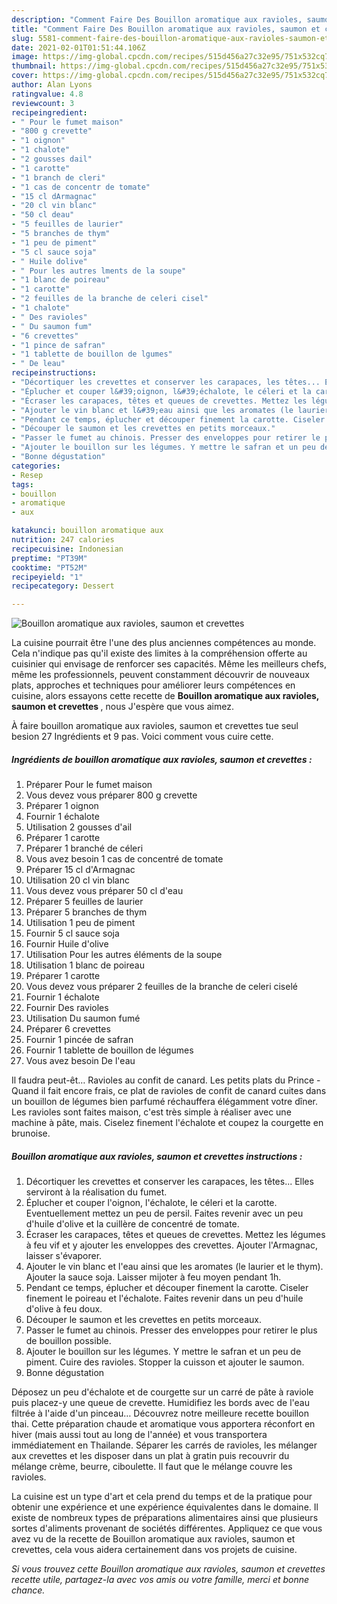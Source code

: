 ```yaml
---
description: "Comment Faire Des Bouillon aromatique aux ravioles, saumon et crevettes"
title: "Comment Faire Des Bouillon aromatique aux ravioles, saumon et crevettes"
slug: 5581-comment-faire-des-bouillon-aromatique-aux-ravioles-saumon-et-crevettes
date: 2021-02-01T01:51:44.106Z
image: https://img-global.cpcdn.com/recipes/515d456a27c32e95/751x532cq70/bouillon-aromatique-aux-ravioles-saumon-et-crevettes-photo-principale-de-la-recette.jpg
thumbnail: https://img-global.cpcdn.com/recipes/515d456a27c32e95/751x532cq70/bouillon-aromatique-aux-ravioles-saumon-et-crevettes-photo-principale-de-la-recette.jpg
cover: https://img-global.cpcdn.com/recipes/515d456a27c32e95/751x532cq70/bouillon-aromatique-aux-ravioles-saumon-et-crevettes-photo-principale-de-la-recette.jpg
author: Alan Lyons
ratingvalue: 4.8
reviewcount: 3
recipeingredient:
- " Pour le fumet maison"
- "800 g crevette"
- "1 oignon"
- "1 chalote"
- "2 gousses dail"
- "1 carotte"
- "1 branch de cleri"
- "1 cas de concentr de tomate"
- "15 cl dArmagnac"
- "20 cl vin blanc"
- "50 cl deau"
- "5 feuilles de laurier"
- "5 branches de thym"
- "1 peu de piment"
- "5 cl sauce soja"
- " Huile dolive"
- " Pour les autres lments de la soupe"
- "1 blanc de poireau"
- "1 carotte"
- "2 feuilles de la branche de celeri cisel"
- "1 chalote"
- " Des ravioles"
- " Du saumon fum"
- "6 crevettes"
- "1 pince de safran"
- "1 tablette de bouillon de lgumes"
- " De leau"
recipeinstructions:
- "Décortiquer les crevettes et conserver les carapaces, les têtes... Elles serviront à la réalisation du fumet."
- "Éplucher et couper l&#39;oignon, l&#39;échalote, le céleri et la carotte. Eventuellement mettez un peu de persil. Faites revenir avec un peu d&#39;huile d&#39;olive et la cuillère de concentré de tomate."
- "Écraser les carapaces, têtes et queues de crevettes. Mettez les légumes à feu vif et y ajouter les enveloppes des crevettes. Ajouter l&#39;Armagnac, laisser s&#39;évaporer."
- "Ajouter le vin blanc et l&#39;eau ainsi que les aromates (le laurier et le thym). Ajouter la sauce soja. Laisser mijoter à feu moyen pendant 1h."
- "Pendant ce temps, éplucher et découper finement la carotte. Ciseler finement le poireau et l&#39;échalote. Faites revenir dans un peu d&#39;huile d&#39;olive à feu doux."
- "Découper le saumon et les crevettes en petits morceaux."
- "Passer le fumet au chinois. Presser des enveloppes pour retirer le plus de bouillon possible."
- "Ajouter le bouillon sur les légumes. Y mettre le safran et un peu de piment. Cuire des ravioles. Stopper la cuisson et ajouter le saumon."
- "Bonne dégustation"
categories:
- Resep
tags:
- bouillon
- aromatique
- aux

katakunci: bouillon aromatique aux 
nutrition: 247 calories
recipecuisine: Indonesian
preptime: "PT39M"
cooktime: "PT52M"
recipeyield: "1"
recipecategory: Dessert

---
```



![Bouillon aromatique aux ravioles, saumon et crevettes](https://img-global.cpcdn.com/recipes/515d456a27c32e95/751x532cq70/bouillon-aromatique-aux-ravioles-saumon-et-crevettes-photo-principale-de-la-recette.jpg)

La cuisine pourrait être l'une des plus anciennes compétences au monde. Cela n'indique pas qu'il existe des limites à la compréhension offerte au cuisinier qui envisage de renforcer ses capacités. Même les meilleurs chefs, même les professionnels, peuvent constamment découvrir de nouveaux plats, approches et techniques pour améliorer leurs compétences en cuisine, alors essayons cette recette de <strong> Bouillon aromatique aux ravioles, saumon et crevettes </strong>, nous J'espère que vous aimez.

<!--inarticleads1-->

À faire bouillon aromatique aux ravioles, saumon et crevettes tue seul besion 27 Ingrédients et 9 pas. Voici comment vous cuire cette.

##### Ingrédients de bouillon aromatique aux ravioles, saumon et crevettes :

1. Préparer  Pour le fumet maison
1. Vous devez vous préparer 800 g crevette
1. Préparer 1 oignon
1. Fournir 1 échalote
1. Utilisation 2 gousses d&#39;ail
1. Préparer 1 carotte
1. Préparer 1 branché de céleri
1. Vous avez besoin 1 cas de concentré de tomate
1. Préparer 15 cl d&#39;Armagnac
1. Utilisation 20 cl vin blanc
1. Vous devez vous préparer 50 cl d&#39;eau
1. Préparer 5 feuilles de laurier
1. Préparer 5 branches de thym
1. Utilisation 1 peu de piment
1. Fournir 5 cl sauce soja
1. Fournir  Huile d&#39;olive
1. Utilisation  Pour les autres éléments de la soupe
1. Utilisation 1 blanc de poireau
1. Préparer 1 carotte
1. Vous devez vous préparer 2 feuilles de la branche de celeri ciselé
1. Fournir 1 échalote
1. Fournir  Des ravioles
1. Utilisation  Du saumon fumé
1. Préparer 6 crevettes
1. Fournir 1 pincée de safran
1. Fournir 1 tablette de bouillon de légumes
1. Vous avez besoin  De l&#39;eau


Il faudra peut-êt… Ravioles au confit de canard. Les petits plats du Prince - Quand il fait encore frais, ce plat de ravioles de confit de canard cuites dans un bouillon de légumes bien parfumé réchauffera élégamment votre dîner. Les ravioles sont faites maison, c&#39;est très simple à réaliser avec une machine à pâte, mais. Ciselez finement l&#39;échalote et coupez la courgette en brunoise. 

<!--inarticleads2-->

##### Bouillon aromatique aux ravioles, saumon et crevettes instructions :

1. Décortiquer les crevettes et conserver les carapaces, les têtes... Elles serviront à la réalisation du fumet.
1. Éplucher et couper l&#39;oignon, l&#39;échalote, le céleri et la carotte. Eventuellement mettez un peu de persil. Faites revenir avec un peu d&#39;huile d&#39;olive et la cuillère de concentré de tomate.
1. Écraser les carapaces, têtes et queues de crevettes. Mettez les légumes à feu vif et y ajouter les enveloppes des crevettes. Ajouter l&#39;Armagnac, laisser s&#39;évaporer.
1. Ajouter le vin blanc et l&#39;eau ainsi que les aromates (le laurier et le thym). Ajouter la sauce soja. Laisser mijoter à feu moyen pendant 1h.
1. Pendant ce temps, éplucher et découper finement la carotte. Ciseler finement le poireau et l&#39;échalote. Faites revenir dans un peu d&#39;huile d&#39;olive à feu doux.
1. Découper le saumon et les crevettes en petits morceaux.
1. Passer le fumet au chinois. Presser des enveloppes pour retirer le plus de bouillon possible.
1. Ajouter le bouillon sur les légumes. Y mettre le safran et un peu de piment. Cuire des ravioles. Stopper la cuisson et ajouter le saumon.
1. Bonne dégustation


Déposez un peu d&#39;échalote et de courgette sur un carré de pâte à raviole puis placez-y une queue de crevette. Humidifiez les bords avec de l&#39;eau filtrée à l&#39;aide d&#39;un pinceau… Découvrez notre meilleure recette bouillon thai. Cette préparation chaude et aromatique vous apportera réconfort en hiver (mais aussi tout au long de l&#39;année) et vous transportera immédiatement en Thailande. Séparer les carrés de ravioles, les mélanger aux crevettes et les disposer dans un plat à gratin puis recouvrir du mélange crème, beurre, ciboulette. Il faut que le mélange couvre les ravioles. 

<!--inarticleads1-->

<p>
La cuisine est un type d'art et cela prend du temps et de la pratique pour obtenir une expérience et une expérience équivalentes dans le domaine. Il existe de nombreux types de préparations alimentaires ainsi que plusieurs sortes d'aliments provenant de sociétés différentes. Appliquez ce que vous avez vu de la recette de Bouillon aromatique aux ravioles, saumon et crevettes, cela vous aidera certainement dans vos projets de cuisine.
</p>

<p>
<i>Si vous trouvez cette Bouillon aromatique aux ravioles, saumon et crevettes recette utile, partagez-la avec vos amis ou votre famille, merci et bonne chance.</i>
</p>
